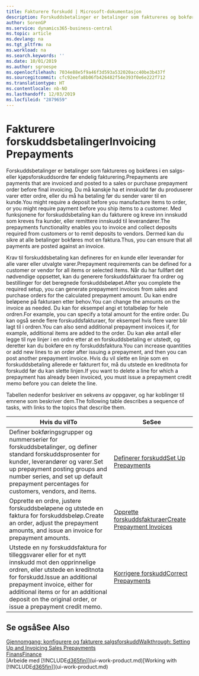 ```yaml
---
title: Fakturere forskudd | Microsoft-dokumentasjon
description: Forskuddsbetalinger er betalinger som faktureres og bokføres i en salgs- eller kjøpsforskuddsordre før endelig fakturering. Du må kanskje ha et innskudd før du produserer varer etter ordre, eller du må ha betaling før du sender varer til en kunde. Med funksjonene for forskuddsbetaling kan du fakturere og kreve inn innskudd som kreves fra kunder, eller remittere innskudd til leverandører. Dermed kan du sikre at alle betalinger bokføres mot en faktura.
author: SorenGP
ms.service: dynamics365-business-central
ms.topic: article
ms.devlang: na
ms.tgt_pltfrm: na
ms.workload: na
ms.search.keywords: ''
ms.date: 10/01/2019
ms.author: sgroespe
ms.openlocfilehash: 7034e88e5f9a46f3d593a532020acc40be3b437f
ms.sourcegitcommit: cfc92eefa8b06fb426482f54e393f0e6e222f712
ms.translationtype: HT
ms.contentlocale: nb-NO
ms.lasthandoff: 12/03/2019
ms.locfileid: "2879659"
---
```

# <a name="invoicing-prepayments"></a><span data-ttu-id="c9fbb-106">Fakturere forskuddsbetalinger</span><span class="sxs-lookup"><span data-stu-id="c9fbb-106">Invoicing Prepayments</span></span>
<span data-ttu-id="c9fbb-107">Forskuddsbetalinger er betalinger som faktureres og bokføres i en salgs- eller kjøpsforskuddsordre før endelig fakturering.</span><span class="sxs-lookup"><span data-stu-id="c9fbb-107">Prepayments are payments that are invoiced and posted to a sales or purchase prepayment order before final invoicing.</span></span> <span data-ttu-id="c9fbb-108">Du må kanskje ha et innskudd før du produserer varer etter ordre, eller du må ha betaling før du sender varer til en kunde.</span><span class="sxs-lookup"><span data-stu-id="c9fbb-108">You might require a deposit before you manufacture items to order, or you might require payment before you ship items to a customer.</span></span> <span data-ttu-id="c9fbb-109">Med funksjonene for forskuddsbetaling kan du fakturere og kreve inn innskudd som kreves fra kunder, eller remittere innskudd til leverandører.</span><span class="sxs-lookup"><span data-stu-id="c9fbb-109">The prepayments functionality enables you to invoice and collect deposits required from customers or to remit deposits to vendors.</span></span> <span data-ttu-id="c9fbb-110">Dermed kan du sikre at alle betalinger bokføres mot en faktura.</span><span class="sxs-lookup"><span data-stu-id="c9fbb-110">Thus, you can ensure that all payments are posted against an invoice.</span></span>  

 <span data-ttu-id="c9fbb-111">Krav til forskuddsbetaling kan defineres for en kunde eller leverandør for alle varer eller utvalgte varer.</span><span class="sxs-lookup"><span data-stu-id="c9fbb-111">Prepayment requirements can be defined for a customer or vendor for all items or selected items.</span></span> <span data-ttu-id="c9fbb-112">Når du har fullført det nødvendige oppsettet, kan du generere forskuddsfakturaer fra ordrer og bestillinger for det beregnede forskuddsbeløpet.</span><span class="sxs-lookup"><span data-stu-id="c9fbb-112">After you complete the required setup, you can generate prepayment invoices from sales and purchase orders for the calculated prepayment amount.</span></span> <span data-ttu-id="c9fbb-113">Du kan endre beløpene på fakturaen etter behov.</span><span class="sxs-lookup"><span data-stu-id="c9fbb-113">You can change the amounts on the invoice as needed.</span></span> <span data-ttu-id="c9fbb-114">Du kan for eksempel angi et totalbeløp for hele ordren.</span><span class="sxs-lookup"><span data-stu-id="c9fbb-114">For example, you can specify a total amount for the entire order.</span></span> <span data-ttu-id="c9fbb-115">Du kan også sende flere forskuddsfakturaer, for eksempel hvis flere varer blir lagt til i ordren.</span><span class="sxs-lookup"><span data-stu-id="c9fbb-115">You can also send additional prepayment invoices if, for example, additional items are added to the order.</span></span> <span data-ttu-id="c9fbb-116">Du kan øke antall eller legge til nye linjer i en ordre etter at en forskuddsbetaling er utstedt, og deretter kan du bokføre en ny forskuddsfaktura.</span><span class="sxs-lookup"><span data-stu-id="c9fbb-116">You can increase quantities or add new lines to an order after issuing a prepayment, and then you can post another prepayment invoice.</span></span> <span data-ttu-id="c9fbb-117">Hvis du vil slette en linje som en forskuddsbetaling allerede er fakturert for, må du utstede en kreditnota for forskudd før du kan slette linjen.</span><span class="sxs-lookup"><span data-stu-id="c9fbb-117">If you want to delete a line for which a prepayment has already been invoiced, you must issue a prepayment credit memo before you can delete the line.</span></span>  

 <span data-ttu-id="c9fbb-118">Tabellen nedenfor beskriver en sekvens av oppgaver, og har koblinger til emnene som beskriver dem.</span><span class="sxs-lookup"><span data-stu-id="c9fbb-118">The following table describes a sequence of tasks, with links to the topics that describe them.</span></span>

|<span data-ttu-id="c9fbb-119">**Hvis du vil**</span><span class="sxs-lookup"><span data-stu-id="c9fbb-119">**To**</span></span>|<span data-ttu-id="c9fbb-120">**Se**</span><span class="sxs-lookup"><span data-stu-id="c9fbb-120">**See**</span></span>|  
|------------|-------------|  
|<span data-ttu-id="c9fbb-121">Definer bokføringsgrupper og nummerserier for forskuddsbetalinger, og definer standard forskuddsprosenter for kunder, leverandører og varer.</span><span class="sxs-lookup"><span data-stu-id="c9fbb-121">Set up prepayment posting groups and number series, and set up default prepayment percentages for customers, vendors, and items.</span></span>|[<span data-ttu-id="c9fbb-122">Definerer forskudd</span><span class="sxs-lookup"><span data-stu-id="c9fbb-122">Set Up Prepayments</span></span>](finance-set-up-prepayments.md)|
|<span data-ttu-id="c9fbb-123">Opprette en ordre, justere forskuddsbeløpene og utstede en faktura for forskuddsbeløp.</span><span class="sxs-lookup"><span data-stu-id="c9fbb-123">Create an order, adjust the prepayment amounts, and issue an invoice for prepayment amounts.</span></span>|[<span data-ttu-id="c9fbb-124">Opprette forskuddsfakturaer</span><span class="sxs-lookup"><span data-stu-id="c9fbb-124">Create Prepayment Invoices</span></span>](finance-how-to-create-prepayment-invoices.md)|  
|<span data-ttu-id="c9fbb-125">Utstede en ny forskuddsfaktura for tilleggsvarer eller for et nytt innskudd mot den opprinnelige ordren, eller utstede en kreditnota for forskudd.</span><span class="sxs-lookup"><span data-stu-id="c9fbb-125">Issue an additional prepayment invoice, either for additional items or for an additional deposit on the original order, or issue a prepayment credit memo.</span></span>|[<span data-ttu-id="c9fbb-126">Korrigere forskudd</span><span class="sxs-lookup"><span data-stu-id="c9fbb-126">Correct Prepayments</span></span>](finance-how-to-correct-prepayments.md)|  

## <a name="see-also"></a><span data-ttu-id="c9fbb-127">Se også</span><span class="sxs-lookup"><span data-stu-id="c9fbb-127">See Also</span></span>  
[<span data-ttu-id="c9fbb-128">Gjennomgang: konfigurere og fakturere salgsforskudd</span><span class="sxs-lookup"><span data-stu-id="c9fbb-128">Walkthrough: Setting Up and Invoicing Sales Prepayments</span></span>](walkthrough-setting-up-and-invoicing-sales-prepayments.md)  
[<span data-ttu-id="c9fbb-129">Finans</span><span class="sxs-lookup"><span data-stu-id="c9fbb-129">Finance</span></span>](finance.md)  
<span data-ttu-id="c9fbb-130">[Arbeide med [!INCLUDE[d365fin](includes/d365fin_md.md)]](ui-work-product.md)</span><span class="sxs-lookup"><span data-stu-id="c9fbb-130">[Working with [!INCLUDE[d365fin](includes/d365fin_md.md)]](ui-work-product.md)</span></span>
